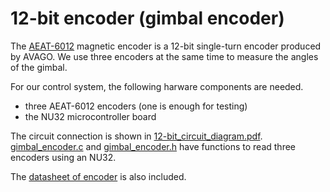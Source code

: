 # 12-bit encoder (gimbal encoder)

The [AEAT-6012](https://www.broadcom.com/products/motion-control-encoders/magnetic-encoders/aeat-6012-a06)
magnetic encoder is a 12-bit single-turn encoder produced by AVAGO.
We use three encoders at the same time to measure the angles of the gimbal.

For our control system, the following harware components are needed.

* three AEAT-6012 encoders (one is enough for testing)
* the NU32 microcontroller board

The circuit connection is shown in [12-bit_circuit_diagram.pdf](12-bit_circuit_diagram.pdf).
[gimbal_encoder.c](gimbal_encoder.c) and [gimbal_encoder.h](gimbal_encoder.h) have functions
to read three encoders using an NU32.

The [datasheet of encoder](encoder_datasheet.pdf) is also included.
